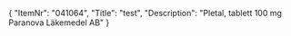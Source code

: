 {
  "ItemNr": "041064",
  "Title": "test",
  "Description": "Pletal, tablett 100 mg Paranova Läkemedel AB"
}